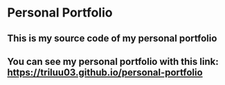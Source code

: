 # Personal Portfolio

## This is my source code of my personal portfolio

## You can see my personal portfolio with this link: https://triluu03.github.io/personal-portfolio

